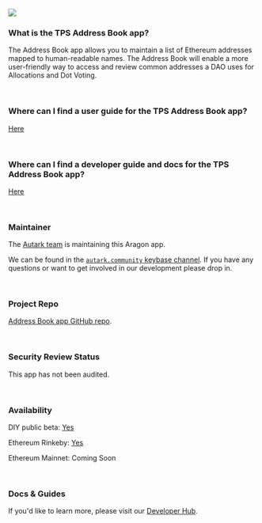 <br>

<img src='https://cdn-images-1.medium.com/max/2160/1*rWT5UnmQ-dME9g-lJ8y0cw.png' />

<br>

### What is the TPS Address Book app?

The Address Book app allows you to maintain a list of Ethereum addresses mapped to human-readable names. The Address Book will enable a more user-friendly way to access and review common addresses a DAO uses for Allocations and Dot Voting.

<br>

### Where can I find a user guide for the TPS Address Book app?

[Here](https://www.burrrata.ch/hack.aragon4all/docs/sync/address-book-user-guide)

<br>

### Where can I find a developer guide and docs for the TPS Address Book app?

[Here](https://www.burrrata.ch/hack.aragon4all/docs/sync/address-book-dev-guide)

<br>

### Maintainer 

The [Autark team](https://github.com/AutarkLabs/planning-suite) is maintaining this Aragon app.

We can be found in the [`autark.community` keybase channel](https://keybase.io/team/autark.community). If you have any questions or want to get involved in our development please drop in.

<br>

### Project Repo 

[Address Book app GitHub repo](https://github.com/AutarkLabs/planning-suite/tree/dev/apps/address-book).

<br>

### Security Review Status 

This app has not been audited.

<br>

### Availability 

DIY public beta: [Yes](https://www.burrrata.ch/hack.aragon4all/docs/sync/address-book-dev-guide)

Ethereum Rinkeby: [Yes](https://www.burrrata.ch/hack.aragon4all/docs/sync/address-book-dev-guide)

Ethereum Mainnet: Coming Soon

<br>

### Docs & Guides

If you'd like to learn more, please visit our [Developer Hub](https://www.burrrata.ch/hack.aragon4all/docs/sync/address-book-readme).

<br>
